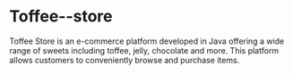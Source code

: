 # Toffee--store
Toffee Store is an e-commerce platform developed in Java offering a wide range of sweets including toffee, jelly, chocolate and more. This platform allows customers to conveniently browse and purchase items.

